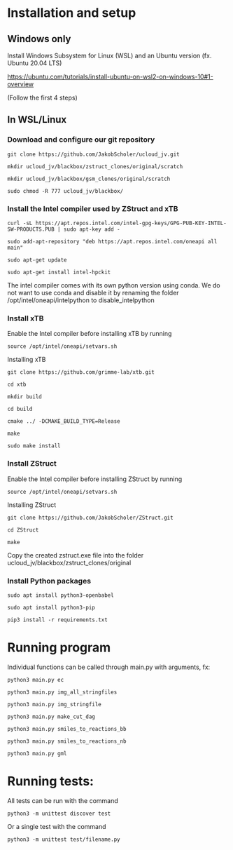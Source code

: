 # Installation and setup
## Windows only
  Install Windows Subsystem for Linux (WSL) and an Ubuntu version (fx. Ubuntu 20.04 LTS)
  
  https://ubuntu.com/tutorials/install-ubuntu-on-wsl2-on-windows-10#1-overview
  
  (Follow the first 4 steps)
## In WSL/Linux
### Download and configure our git repository
```
git clone https://github.com/JakobScholer/ucloud_jv.git 
```
```
mkdir ucloud_jv/blackbox/zstruct_clones/original/scratch
```
```
mkdir ucloud_jv/blackbox/gsm_clones/original/scratch
```
```
sudo chmod -R 777 ucloud_jv/blackbox/
```
### Install the Intel compiler used by ZStruct and xTB
```
curl -sL https://apt.repos.intel.com/intel-gpg-keys/GPG-PUB-KEY-INTEL-SW-PRODUCTS.PUB | sudo apt-key add -
```
```
sudo add-apt-repository "deb https://apt.repos.intel.com/oneapi all main"
```
```
sudo apt-get update
```
```
sudo apt-get install intel-hpckit
```
The intel compiler comes with its own python version using conda. We do not want to use conda and disable it by renaming the folder /opt/intel/oneapi/intelpython to disable_intelpython

### Install xTB
Enable the Intel compiler before installing xTB by running
```
source /opt/intel/oneapi/setvars.sh
```
Installing xTB
```
git clone https://github.com/grimme-lab/xtb.git
```
```
cd xtb
```
```
mkdir build
```
```
cd build
```
```
cmake ../ -DCMAKE_BUILD_TYPE=Release
```
```
make
```
```
sudo make install
```
### Install ZStruct
Enable the Intel compiler before installing ZStruct by running
```
source /opt/intel/oneapi/setvars.sh
```
Installing ZStruct
```
git clone https://github.com/JakobScholer/ZStruct.git
```
```
cd ZStruct
```
```
make
```
Copy the created zstruct.exe file into the folder ucloud_jv/blackbox/zstruct_clones/original

### Install Python packages
```
sudo apt install python3-openbabel
```
```
sudo apt install python3-pip
```
```
pip3 install -r requirements.txt
```



# Running program
Individual functions can be called through main.py with arguments, fx:
```
python3 main.py ec
```
```
python3 main.py img_all_stringfiles
```
```
python3 main.py img_stringfile
```
```
python3 main.py make_cut_dag
```
```
python3 main.py smiles_to_reactions_bb
```
```
python3 main.py smiles_to_reactions_nb
```
```
python3 main.py gml
```

# Running tests:
All tests can be run with the command
```
python3 -m unittest discover test
```
Or a single test with the command
```
python3 -m unittest test/filename.py
```

